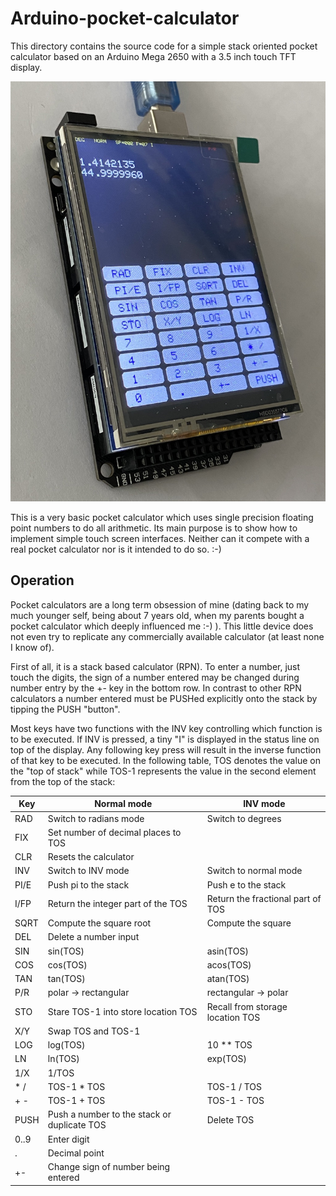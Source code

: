 # Arduino-pocket-calculator
This directory contains the source code for a simple stack oriented pocket 
calculator based on an Arduino Mega 2650 with a 3.5 inch touch TFT display.

![OverallImg](side_view.jpg)

This is a very basic pocket calculator which uses single precision floating
point numbers to do all arithmetic. Its main purpose is to show how to 
implement simple touch screen interfaces. Neither can it compete with a real
pocket calculator nor is it intended to do so. :-) 

## Operation
Pocket calculators are a long term obsession of mine (dating back to my much
younger self, being about 7 years old, when my parents bought a pocket
calculator which deeply influenced me :-) ). This little device does not even
try to replicate any commercially available calculator (at least none I know
of).

First of all, it is a stack based calculator (RPN). To enter a number, just 
touch the digits, the sign of a number entered may be changed during number
entry by the +- key in the bottom row. In contrast to other RPN calculators
a number entered must be PUSHed explicitly onto the stack by tipping the 
PUSH "button".

Most keys have two functions with the INV key controlling which function is 
to be executed. If INV is pressed, a tiny "I" is displayed in the status 
line on top of the display. Any following key press will result in the inverse
function of that key to be executed. In the following table, TOS denotes the
value on the "top of stack" while TOS-1 represents the value in the second
element from the top of the stack:

|Key |Normal mode|INV mode|
|----|-----------|--------|
|RAD |Switch to radians mode|Switch to degrees|
|FIX |Set number of decimal places to TOS||
|CLR |Resets the calculator||
|INV |Switch to INV mode|Switch to normal mode|
|PI/E|Push pi to the stack|Push e to the stack|
|I/FP|Return the integer part of the TOS|Return the fractional part of TOS|
|SQRT|Compute the square root|Compute the square|
|DEL |Delete a number input||
|SIN |sin(TOS)|asin(TOS)|
|COS |cos(TOS)|acos(TOS)|
|TAN |tan(TOS)|atan(TOS)|
|P/R |polar -> rectangular|rectangular -> polar|
|STO |Stare TOS-1 into store location TOS|Recall from storage location TOS|
|X/Y |Swap TOS and TOS-1||
|LOG |log(TOS)|10 ** TOS|
|LN  |ln(TOS)|exp(TOS)|
|1/X |1/TOS||
|* / |TOS-1 * TOS|TOS-1 / TOS|
|+ - |TOS-1 + TOS|TOS-1 - TOS|
|PUSH|Push a number to the stack or duplicate TOS|Delete TOS|
|0..9|Enter digit||
|.   |Decimal point||
|+-  |Change sign of number being entered||
